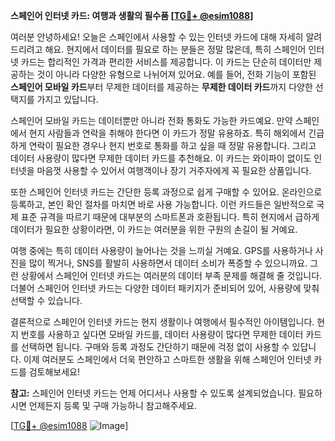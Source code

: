 **스페인어 인터넷 카드: 여행과 생활의 필수품 [[TG💪+ @esim1088](https://t.me/s/esim1088)]**

여러분 안녕하세요! 오늘은 스페인에서 사용할 수 있는 인터넷 카드에 대해 자세히 알려드리려고 해요. 현지에서 데이터를 필요로 하는 분들은 정말 많은데, 특히 스페인어 인터넷 카드는 합리적인 가격과 편리한 서비스를 제공합니다. 이 카드는 단순히 데이터만 제공하는 것이 아니라 다양한 유형으로 나뉘어져 있어요. 예를 들어, 전화 기능이 포함된 **스페인어 모바일 카드**부터 무제한 데이터를 제공하는 **무제한 데이터 카드**까지 다양한 선택지를 가지고 있답니다.

스페인어 모바일 카드는 데이터뿐만 아니라 전화 통화도 가능한 카드예요. 만약 스페인에서 현지 사람들과 연락을 취해야 한다면 이 카드가 정말 유용하죠. 특히 해외에서 긴급하게 연락이 필요한 경우나 현지 번호로 통화를 하고 싶을 때 정말 유용합니다. 그리고 데이터 사용량이 많다면 무제한 데이터 카드를 추천해요. 이 카드는 와이파이 없이도 인터넷을 마음껏 사용할 수 있어서 여행객이나 장기 거주자에게 꼭 필요한 상품입니다.

또한 스페인어 인터넷 카드는 간단한 등록 과정으로 쉽게 구매할 수 있어요. 온라인으로 등록하고, 본인 확인 절차를 마치면 바로 사용 가능합니다. 이런 카드들은 일반적으로 국제 표준 규격을 따르기 때문에 대부분의 스마트폰과 호환됩니다. 특히 현지에서 급하게 데이터가 필요한 상황이라면, 이 카드는 여러분을 위한 구원의 손길이 될 거예요.

여행 중에는 특히 데이터 사용량이 늘어나는 것을 느끼실 거예요. GPS를 사용하거나 사진을 많이 찍거나, SNS를 활발히 사용하면서 데이터 소비가 폭증할 수 있으니까요. 그런 상황에서 스페인어 인터넷 카드는 여러분의 데이터 부족 문제를 해결해 줄 것입니다. 더불어 스페인어 인터넷 카드는 다양한 데이터 패키지가 준비되어 있어, 사용량에 맞춰 선택할 수 있습니다.

결론적으로 스페인어 인터넷 카드는 현지 생활이나 여행에서 필수적인 아이템입니다. 현지 번호를 사용하고 싶다면 모바일 카드를, 데이터 사용량이 많다면 무제한 데이터 카드를 선택하면 됩니다. 구매와 등록 과정도 간단하기 때문에 걱정 없이 사용할 수 있답니다. 이제 여러분도 스페인에서 더욱 편안하고 스마트한 생활을 위해 스페인어 인터넷 카드를 검토해보세요!

**참고:** 스페인어 인터넷 카드는 언제 어디서나 사용할 수 있도록 설계되었습니다. 필요하시면 언제든지 등록 및 구매 가능하니 참고해주세요. 

[[TG💪+ @esim1088](https://t.me/s/esim1088) ![Image](https://i.postimg.cc/Y0z9fWf4/image.png)]